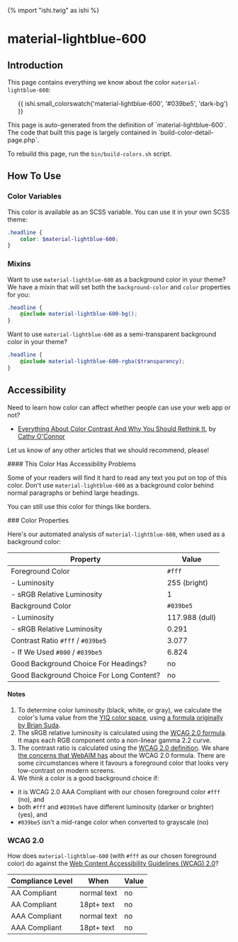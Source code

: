 {% import "ishi.twig" as ishi %}
# material-lightblue-600

## Introduction

This page contains everything we know about the color `material-lightblue-600`:

<div class="grid">
    <div class="cell">
        <div class="swatch">
            <ul>
                {{ ishi.small_colorswatch('material-lightblue-600', '#039be5', 'dark-bg') }}
            </ul>
        </div>
    </div>
</div>

<div class="callout attention" markdown="1">
This page is auto-generated from the definition of `material-lightblue-600`. The code that built this page is largely contained in `build-color-detail-page.php`.

To rebuild this page, run the `bin/build-colors.sh` script.
</div>

## How To Use

### Color Variables

This color is available as an SCSS variable. You can use it in your own SCSS theme:

```scss
.headline {
    color: $material-lightblue-600;
}
```

### Mixins

Want to use `material-lightblue-600` as a background color in your theme? We have a mixin that will set both the `background-color` and `color` properties for you:

```scss
.headline {
    @include material-lightblue-600-bg();
}
```

Want to use `material-lightblue-600` as a semi-transparent background color in your theme?

```scss
.headline {
    @include material-lightblue-600-rgba($transparency);
}
```

## Accessibility

Need to learn how color can affect whether people can use your web app or not?

* [Everything About Color Contrast And Why You Should Rethink It](https://www.smashingmagazine.com/2014/10/color-contrast-tips-and-tools-for-accessibility/), by [Cathy O'Connor](http://www.twitter.com/cagocon)

Let us know of any other articles that we should recommend, please!
<div class="callout danger" markdown="1">
#### This Color Has Accessibility Problems

Some of your readers will find it hard to read any text you put on top of this color. Don't use `material-lightblue-600` as a background color behind normal paragraphs or behind large headings.

You can still use this color for things like borders.
</div>
### Color Properties

Here's our automated analysis of `material-lightblue-600`, when used as a background color:

Property | Value
---------|------
Foreground Color | `#fff`
- Luminosity | 255 (bright)
- sRGB Relative Luminosity | 1
Background Color | `#039be5`
- Luminosity | 117.988 (dull)
- sRGB Relative Luminosity | 0.291
Contrast Ratio `#fff` / `#039be5` | 3.077
- If We Used `#000` / `#039be5` | 6.824
Good Background Choice For Headings? | no
Good Background Choice For Long Content? | no

#### Notes

1. To determine color luminosity (black, white, or gray), we calculate the color's luma value from the [YIQ color space](https://en.wikipedia.org/wiki/YIQ), using [a formula originally by Brian Suda](https://24ways.org/2010/calculating-color-contrast/).
1. The sRGB relative luminosity is calculated using the [WCAG 2.0 formula](https://www.w3.org/TR/WCAG20/#relativeluminancedef). It maps each RGB component onto a non-linear gamma 2.2 curve.
1. The contrast ratio is calculated using the [WCAG 2.0 definition](https://www.w3.org/TR/2008/REC-WCAG20-20081211/#contrast-ratiodef). We share [the concerns that WebAIM has](http://webaim.org/blog/wcag-2-1-feedback/) about the WCAG 2.0 formula. There are some circumstances where it favours a foreground color that looks very low-contrast on modern screens.
1. We think a color is a good background choice if:
  - it is WCAG 2.0 AAA Compliant with our chosen foreground color `#fff` (no), and
  - both `#fff` and `#039be5` have different luminosity (darker or brighter) (yes), and
  - `#039be5` isn't a mid-range color when converted to grayscale (no)

### WCAG 2.0

How does `material-lightblue-600` (with `#fff` as our chosen foreground color) do against the [Web Content Accessibility Guidelines (WCAG) 2.0](https://www.w3.org/TR/WCAG20/)?

Compliance Level | When | Value
-----------------|------|------
AA Compliant | normal text | no
AA Compliant | 18pt+ text | no
AAA Compliant | normal text | no
AAA Compliant | 18pt+ text | no